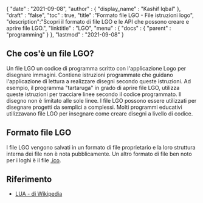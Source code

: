 {
  "date" : "2021-09-08",
  "author" : {
    "display_name" : "Kashif Iqbal"
},
  "draft" : "false",
  "toc" : true,
  "title" :"Formato file LGO - File istruzioni logo",
  "description":"Scopri il formato di file LGO e le API che possono creare e aprire file LGO.",
  "linktitle" : "LGO",
  "menu" : {
    "docs" : {
      "parent" : "programming"
}
},
  "lastmod" : "2021-09-08"
}

## Che cos'è un file LGO?

Un file LGO un codice di programma scritto con l'applicazione Logo per disegnare immagini. Contiene istruzioni programmate che guidano l'applicazione di lettura a realizzare disegni secondo queste istruzioni. Ad esempio, il programma "tartaruga" in grado di aprire file LGO, utilizza queste istruzioni per tracciare linee secondo il codice programmato. Il disegno non è limitato alle sole linee. I file LGO possono essere utilizzati per disegnare progetti da semplici a complessi. Molti programmi educativi utilizzavano file LGO per insegnare come creare disegni a livello di codice.

## Formato file LGO

I file LGO vengono salvati in un formato di file proprietario e la loro struttura interna dei file non è nota pubblicamente. Un altro formato di file ben noto per i loghi è il file [.ico](/it/image/ico/).

## Riferimento ##

* [LUA - di Wikipedia](https://en.wikipedia.org/wiki/Lua_(programming_language))

